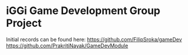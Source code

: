 # iGGi Game Development Group Project
Initial records can be found here:
https://github.com/FilipSroka/gameDev
https://github.com/PrakritiNayak/GameDevModule
